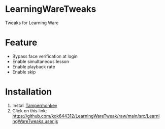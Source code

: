 # LearningWareTweaks
Tweaks for Learning Ware

# Feature
* Bypass face verification at login
* Enable simultaneous lesson
* Enable playback rate
* Enable skip

# Installation
1. Install [Tampermonkey](https://www.tampermonkey.net/)
1. Click on this link: https://github.com/kok644312/LearningWareTweak/raw/main/src/LearningWareTweaks.user.js
